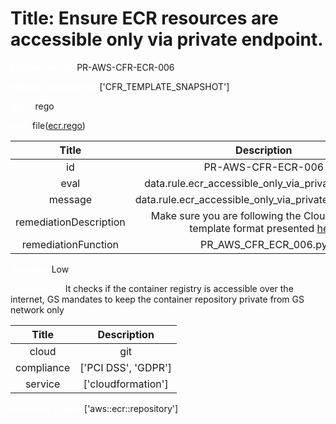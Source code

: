 



# Title: Ensure ECR resources are accessible only via private endpoint.


***<font color="white">Master Test Id:</font>*** PR-AWS-CFR-ECR-006

***<font color="white">Master Snapshot Id:</font>*** ['CFR_TEMPLATE_SNAPSHOT']

***<font color="white">type:</font>*** rego

***<font color="white">rule:</font>*** file([ecr.rego])  
  
  
  
  

|Title|Description|
| :---: | :---: |
|id|PR-AWS-CFR-ECR-006|
|eval|data.rule.ecr_accessible_only_via_private_endpoint|
|message|data.rule.ecr_accessible_only_via_private_endpoint_err|
|remediationDescription|Make sure you are following the Cloudformation template format presented <a href='https://docs.aws.amazon.com/AWSCloudFormation/latest/UserGuide/aws-resource-ecr-repository.html' target='_blank'>here</a>|
|remediationFunction|PR_AWS_CFR_ECR_006.py|


***<font color="white">Severity:</font>*** Low

***<font color="white">Description:</font>*** It checks if the container registry is accessible over the internet, GS mandates to keep the container repository private from GS network only  
  
  

|Title|Description|
| :---: | :---: |
|cloud|git|
|compliance|['PCI DSS', 'GDPR']|
|service|['cloudformation']|


***<font color="white">Resource Types:</font>*** ['aws::ecr::repository']


[ecr.rego]: https://github.com/prancer-io/prancer-compliance-test/tree/master/aws/iac/ecr.rego
